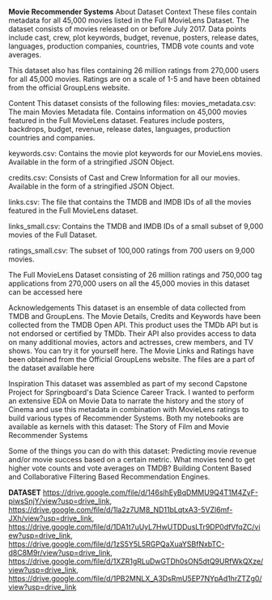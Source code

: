 **Movie Recommender Systems**
About Dataset
Context
These files contain metadata for all 45,000 movies listed in the Full MovieLens Dataset. The dataset consists of movies released on or before July 2017. Data points include cast, crew, plot keywords, budget, revenue, posters, release dates, languages, production companies, countries, TMDB vote counts and vote averages.

This dataset also has files containing 26 million ratings from 270,000 users for all 45,000 movies. Ratings are on a scale of 1-5 and have been obtained from the official GroupLens website.

Content
This dataset consists of the following files: movies_metadata.csv: The main Movies Metadata file. Contains information on 45,000 movies featured in the Full MovieLens dataset. Features include posters, backdrops, budget, revenue, release dates, languages, production countries and companies.

keywords.csv: Contains the movie plot keywords for our MovieLens movies. Available in the form of a stringified JSON Object.

credits.csv: Consists of Cast and Crew Information for all our movies. Available in the form of a stringified JSON Object.

links.csv: The file that contains the TMDB and IMDB IDs of all the movies featured in the Full MovieLens dataset.

links_small.csv: Contains the TMDB and IMDB IDs of a small subset of 9,000 movies of the Full Dataset.

ratings_small.csv: The subset of 100,000 ratings from 700 users on 9,000 movies.

The Full MovieLens Dataset consisting of 26 million ratings and 750,000 tag applications from 270,000 users on all the 45,000 movies in this dataset can be accessed here

Acknowledgements
This dataset is an ensemble of data collected from TMDB and GroupLens. The Movie Details, Credits and Keywords have been collected from the TMDB Open API. This product uses the TMDb API but is not endorsed or certified by TMDb. Their API also provides access to data on many additional movies, actors and actresses, crew members, and TV shows. You can try it for yourself here. The Movie Links and Ratings have been obtained from the Official GroupLens website. The files are a part of the dataset available here

Inspiration
This dataset was assembled as part of my second Capstone Project for Springboard's Data Science Career Track. I wanted to perform an extensive EDA on Movie Data to narrate the history and the story of Cinema and use this metadata in combination with MovieLens ratings to build various types of Recommender Systems. Both my notebooks are available as kernels with this dataset: The Story of Film and Movie Recommender Systems

Some of the things you can do with this dataset: Predicting movie revenue and/or movie success based on a certain metric. What movies tend to get higher vote counts and vote averages on TMDB? Building Content Based and Collaborative Filtering Based Recommendation Engines.



**DATASET**
https://drive.google.com/file/d/146slhEyBqDMMU9Q4T1M4ZyF-piwsSnjY/view?usp=drive_link, https://drive.google.com/file/d/1la2z7UM8_ND11bLqtxA3-5VZl6mf-JXh/view?usp=drive_link, https://drive.google.com/file/d/1DA1t7uUyL7HwUTDDusLTr9DP0dfVfqZC/view?usp=drive_link, https://drive.google.com/file/d/1zS5Y5L5RGPQaXuaYSBfNxbTC-d8C8M9r/view?usp=drive_link, https://drive.google.com/file/d/1XZR1gRLuDwGTDh0sON5dtQ9URfWkQXze/view?usp=drive_link, https://drive.google.com/file/d/1PB2MNLX_A3DsRmU5EP7NYpAd1hrZTZg0/view?usp=drive_link
